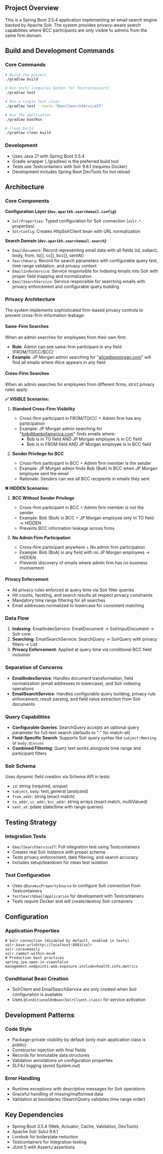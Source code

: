 ## Project Overview

This is a Spring Boot 3.5.4 application implementing an email search engine backed by Apache Solr. The system provides
privacy-aware search capabilities where BCC participants are only visible to admins from the same firm domain.

## Build and Development Commands

### Core Commands

```bash
# Build the project
./gradlew build

# Run tests (requires Docker for Testcontainers)
./gradlew test

# Run a single test class
./gradlew test --tests "EmailSearchServiceIT"

# Run the application
./gradlew bootRun

# Clean build
./gradlew clean build
```

### Development

- Uses Java 21 with Spring Boot 3.5.4
- Gradle wrapper (./gradlew) is the preferred build tool
- Tests use Testcontainers with Solr 9.6.1 (requires Docker)
- Development includes Spring Boot DevTools for hot reload

## Architecture

### Core Components

**Configuration Layer (`dev.aparikh.searchemail.config`)**:

- `SolrProperties`: Typed configuration for Solr connection (`solr.*` properties)
- `SolrConfig`: Creates HttpSolrClient bean with URL normalization

**Search Domain (`dev.aparikh.searchemail.search`)**:

- `EmailDocument`: Record representing email data with all fields (id, subject, body, from, to[], cc[], bcc[], sentAt)
- `SearchQuery`: Record for search parameters with configurable query text, time range validation, and privacy context
- `EmailIndexService`: Service responsible for indexing emails into Solr with proper field mapping and normalization
- `EmailSearchService`: Service responsible for searching emails with privacy enforcement and configurable query
  building

### Privacy Architecture

The system implements sophisticated firm-based privacy controls to prevent cross-firm information leakage:

#### Same-Firm Searches
When an admin searches for employees from their own firm:
- **Rule**: Admin can see same-firm participant in any field (FROM/TO/CC/BCC)
- **Example**: JP Morgan admin searching for "alice@jpmorgan.com" will find all emails where Alice appears in any field

#### Cross-Firm Searches  
When an admin searches for employees from different firms, strict privacy rules apply:

**✅ VISIBLE Scenarios:**
1. **Standard Cross-Firm Visibility**
   - Cross-firm participant in FROM/TO/CC + Admin firm has any participation
   - Example: JP Morgan admin searching for "bob@bankofamerica.com" finds emails where:
     - Bob is in TO field AND JP Morgan employee is in CC field
     - Bob is in FROM field AND JP Morgan employee is in BCC field

2. **Sender Privilege for BCC**
   - Cross-firm participant in BCC + Admin firm member is the sender
   - Example: JP Morgan admin finds Bob (BoA) in BCC when JP Morgan employee sent the email
   - Rationale: Senders can see all BCC recipients in emails they sent

**❌ HIDDEN Scenarios:**
1. **BCC Without Sender Privilege**
   - Cross-firm participant in BCC + Admin firm member is not the sender
   - Example: Bob (BoA) in BCC + JP Morgan employee only in TO field → HIDDEN
   - Prevents BCC information leakage across firms

2. **No Admin Firm Participation**
   - Cross-firm participant anywhere + No admin firm participation
   - Example: Bob (BoA) in any field with no JP Morgan employees → HIDDEN
   - Prevents discovery of emails where admin firm has no business involvement

#### Privacy Enforcement
- All privacy rules enforced at query time via Solr filter queries
- Hit counts, faceting, and search results all respect privacy constraints  
- Mandatory time range filtering for all searches
- Email addresses normalized to lowercase for consistent matching

### Data Flow

1. **Indexing**: EmailIndexService: EmailDocument → SolrInputDocument → Solr core
2. **Searching**: EmailSearchService: SearchQuery → SolrQuery with privacy filters → List<EmailDocument>
3. **Privacy Enforcement**: Applied at query time via conditional BCC field inclusion

### Separation of Concerns

- **EmailIndexService**: Handles document transformation, field normalization (email addresses to lowercase), and Solr
  indexing operations
- **EmailSearchService**: Handles configurable query building, privacy rule enforcement, result parsing, and field value
  extraction from Solr documents

### Query Capabilities

- **Configurable Queries**: SearchQuery accepts an optional query parameter for full-text search (defaults to "*:*" for
  match-all)
- **Field-Specific Search**: Supports Solr query syntax like `subject:Meeting` or `body:discuss`
- **Combined Filtering**: Query text works alongside time range and participant filters

### Solr Schema

Uses dynamic field creation via Schema API in tests:

- `id`: string (required, unique)
- `subject`, `body`: text_general (analyzed)
- `from_addr`: string (exact match)
- `to_addr`, `cc_addr`, `bcc_addr`: string arrays (exact match, multiValued)
- `sent_at`: pdate (date/time with range queries)

## Testing Strategy

### Integration Tests

- `EmailSearchServiceIT`: Full integration test using Testcontainers
- Creates real Solr instance with proper schema
- Tests privacy enforcement, date filtering, and search accuracy
- Includes setup/teardown for clean test isolation

### Test Configuration

- Uses `@DynamicPropertySource` to configure Solr connection from Testcontainers
- `TestSearchEmailApplication` for development with Testcontainers
- Tests require Docker and will create/destroy Solr containers

## Configuration

### Application Properties

```properties
# Solr connection (disabled by default, enabled in tests)
solr.base-url=http://localhost:8983/solr
solr.core=emails
solr.commit-within-ms=0
# Production best practices
spring.jpa.open-in-view=false
management.endpoints.web.exposure.include=health,info,metrics
```

### Conditional Bean Creation

- SolrClient and EmailSearchService are only created when Solr configuration is available
- Uses `@ConditionalOnBean(SolrClient.class)` for service activation

## Development Patterns

### Code Style

- Package-private visibility by default (only main application class is public)
- Constructor injection with final fields
- Records for immutable data structures
- Validation annotations on configuration properties
- SLF4J logging (avoid System.out)

### Error Handling

- Runtime exceptions with descriptive messages for Solr operations
- Graceful handling of missing/malformed data
- Validation at boundaries (SearchQuery validates time range order)

## Key Dependencies

- Spring Boot 3.5.4 (Web, Actuator, Cache, Validation, DevTools)
- Apache Solr SolrJ 9.6.1
- Lombok for boilerplate reduction
- Testcontainers for integration testing
- JUnit 5 with AssertJ assertions